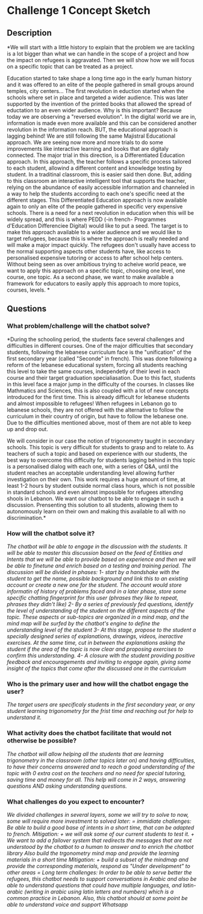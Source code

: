 # Challenge 1 Concept Sketch

## Description

*We will start with a little history to explain that the problem we are tackling is a lot bigger than what we can handle in the scope of a project and how the impact on refugees is aggravated. Then we will show how we will focus on a specific topic that can be treated as a project.

Education started to take shape a long time ago in the early human history and it was offered to an elite of the people gathered in small groups around temples, city centers... The first revolution in eduction started when the schools where set in place and targeted a wider audience. This was later supported by the invention of the printed books that allowed the spread of eductation to an even wider audience.
Why is this important? Because today we are observing a "reversed evolution". In the digital world we are in, information is made even more available and this can be considered another revolution in the information reach. BUT, the educational approach is lagging behind! We are still following the same Majistral Educational approach. We are seeing now more and more trials to do some improvements like interactive learning and books that are digitaly connected. The major trial in this direction, is a Differentiated Education approach. In this approach, the teacher follows a specific process tailored to each student, allowind a different content and knowledge testing by student. In a traditinal classroom, this is easier said then done. But, adding to this classroom an interactive intelligent tool that supports the teacher, relying on the abundance of easily accessible information and channeled in a way to help the students according to each one's specific need at the different stages. 
This Differentiated Education approach is now available again to only an elite of the people gathered in specific very expensive schools. There is a need for a next revolution in education when this will be widely spread, and this is where PEDD (-in french- Programmes d'Education Differenciee Digital) would like to put a seed. The target is to make this approach available to a wider audience and we would like to target refugees, because this is where the approach is really needed and will make a major impact quickly. The refugees don't usually have access to the normal supporting aspects other students have, like access to personalised expensive tutoring or access to after school help centers. 
Without being seen as over ambitious trying to acheive world peace, we want to apply this approach on a specific topic, choosing one level, one course, one topic. As a second phase, we want to make available a framework for educators to easily apply this approach to more topics, courses, levels. *

## Questions

### What problem/challenge will the chatbot solve? 

*During the schooling period, the students face several challenges and difficulties in different courses. One of the major difficulties that secondary students, following the lebanese curriculum face is the "unification" of the first secondary year (called "Seconde" in french). This was done following a reform of the lebanese educational system, forcing all students reaching this level to take the same courses, independetly of their level in each course and their target graduation specialiasation. 
Due to this fact, students in this level face a major jump in the difficulty of the courses. In classes like Mathmatics and Sciences, this is also coupled with a lot of new concepts introduced for the first time.
This is already difficult for lebanese students and almost impossible to refugees! When refugees in Lebanon go to lebanese schools, they are not offered with the alternative to follow the curriculum in their country of origin, but have to follow the lebanese one. Due to the difficulties mentioned above, most of them are not able to keep up and drop out. 

We will consider in our case the notion of trigonometry taught in secondary schools. This topic is very difficult for students to grasp and to relate to. As teachers of such a topic and based on experience with our students, the best way to overcome this difficulty for students lagging behind in this topic is a personalised dialog with each one, with a series of Q&A, until the student reaches an acceptable understanding level allowing further investigation on their own. This work requires a huge amount of time, at least 1-2 hours by student outside normal class hours, which is not possible in standard schools and even almost impossible for refugees attending shools in Lebanon.
We want our chatbot to be able to engage in such a discussion. Prensenting this solution to all students, allowing them to autonomously learn on their own and making this available to all with no discrimination.*

### How will the chatbot solve it? 

*The chatbot will be able to engage in the discussion with the students. It will be able to master this discussion based on the feed of Entities and Intents that we will be able to provide based on experience and then we will be able to finetune and enrich based on a testing and training period. 
The discussion will be divided in phases:
1- start by a handshake with the student to get the name, possible background and link this to an existing account or create a new one for the student. The account would store informatin of history of problems faced and in a later phase, store some specific chatting fingerprint for this user (phrases they like to repeat, phrases they didn't like)
2- By a series of previously fed questions, identify the level of understanding of the student on the different aspects of the topic. These aspects or sub-topics are organized in a mind map, and the mind map will be surfed by the chatbot's engine to define the understanding level of the student
3- At this stage, propose to the student a specially designed series of explanations, drawings, videos, ineractive exercises. At the same time, cut in between the explanations asking the student if the area of the topic is now clear and proposing exercises to confirm this understanding.
4- A closure with the student providing positive feedback and encouragements and inviting to engage again, giving some insight of the topics that come after the discussed one in the curriculum*

### Who is the primary user and how will the chatbot engage the user?

*The target users are specificaly students in the first secondary year, or any student learning trigonometry for the frist time and reaching out for help to understand it.*


### What activity does the chatbot facilitate that would not otherwise be possible? 

*The chatbot will allow helping all the students that are learning trigonometry in the classroom (other topics later on) and having difficulties, to have their concerns answered and to reach a good understanding of the topic with 0 extra cost on the teachers and no need for special tutoring, saving time and money for all. This help will come in 2 ways, answering questions AND asking understanding questions.*

### What challenges do you expect to encounter?

*We divided challenges in several layers, some we will try to solve to now, some will require more investment to solved later:
= immidiate challenges: 
Be able to build a good base of intents in a short time, that can be adapted to french. 
    Mitigation: 
        + we will ask some of our current students to test it. 
        + We want to add a failover system that redirects the messages that are not understood by the chatbot to a human to answer and to enrich the chatbot library
Also build the trgonometry mind map and provide the learning materials in a short time
    Mitigation:
        + build a subset of the mindmap and provide the corresponding materials, respond as "Under development" to other areas
= Long term challenges: In order to be able to serve better the refugees, this chatbot needs to support conversations in Arabic and also be able to understand questions that could have multiple languages, and latin-arabic (writing in arabic using latin letters and numbers) which is a common practice in Lebanon. Also, this chatbot should at some point be able to understand voice and support Whatsapp*
